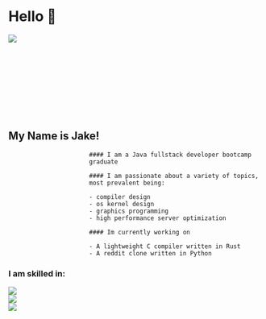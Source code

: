 <div>
  <h1>Hello 👋</h1>
  <!--   <img src="https://i.imgur.com/mBOLoZc.gif" alt="a nice pixel art of a scenic view, with a tree and leaves falling"></img> -->
  

  <div style="height: 10rem; overflow: hidden">
    <img
      src="https://img.itch.zone/aW1nLzEwOTUyNjI2LmdpZg==/original/g2Hqmx.gif">
  </div>

  ## My Name is Jake!

  <div align="left" style="margin-left: 10rem;">

    #### I am a Java fullstack developer bootcamp graduate

    #### I am passionate about a variety of topics, most prevalent being:

    - compiler design
    - os kernel design
    - graphics programming
    - high performance server optimization

    #### Im currently working on

    - A lightweight C compiler written in Rust
    - A reddit clone written in Python
  </div>

  ### I am skilled in:

  <div>
    <a href="https://skillicons.dev">
      <img src="https://skillicons.dev/icons?i=rust,python,java,javascript,typescript,git,linux" /><br>
      <img src="https://skillicons.dev/icons?i=angular,arduino,aws,django,html,css,eclipse" /><br>
      <img src="https://skillicons.dev/icons?i=github,gradle,heroku,mysql,postman,spring,threejs" /><br>
    </a>
  </div>

</div>
